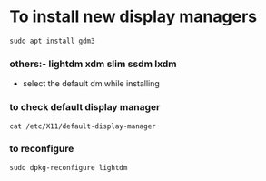# To install new display managers

```shell
sudo apt install gdm3
```

### others:- lightdm xdm slim ssdm lxdm
 - select the default dm while installing


### to check default display manager

```shell
cat /etc/X11/default-display-manager
```


### to reconfigure

```shell
sudo dpkg-reconfigure lightdm
```
